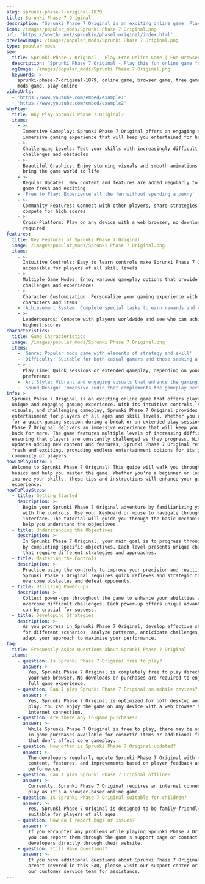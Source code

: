 ```yaml
---
slug: sprunki-phase-7-original-1879
title: Sprunki Phase 7 Original
description: "Sprunki Phase 7 Original is an exciting online game. Play for free directly in your browser!"
icon: /images/popular_mods/Sprunki Phase 7 Original.png
url: 'https://wowtbc.net/sprunkin/phase7-original/index.html'
previewImage: /images/popular_mods/Sprunki Phase 7 Original.png
type: popular mods
seo:
  title: Sprunki Phase 7 Original - Play Free Online Game | Fun Browser Games
  description: "Sprunki Phase 7 Original - Play this fun online game for free in your browser. No download required!"
  ogImage: /images/popular_mods/Sprunki Phase 7 Original.png
  keywords: >-
    sprunki-phase-7-original-1879, online game, browser game, free game, popular
    mods game, play online
videoUrls:
  - 'https://www.youtube.com/embed/example1'
  - 'https://www.youtube.com/embed/example2'
whyPlay:
  title: Why Play Sprunki Phase 7 Original?
  items:
    - >-
      Immersive Gameplay: Sprunki Phase 7 Original offers an engaging and
      immersive gaming experience that will keep you entertained for hours
    - >-
      Challenging Levels: Test your skills with increasingly difficult
      challenges and obstacles
    - >-
      Beautiful Graphics: Enjoy stunning visuals and smooth animations that
      bring the game world to life
    - >-
      Regular Updates: New content and features are added regularly to keep the
      game fresh and exciting
    - 'Free to Play: Experience all the fun without spending a penny'
    - >-
      Community Features: Connect with other players, share strategies, and
      compete for high scores
    - >-
      Cross-Platform: Play on any device with a web browser, no downloads
      required
features:
  title: Key Features of Sprunki Phase 7 Original
  image: /images/popular_mods/Sprunki Phase 7 Original.png
  items:
    - >-
      Intuitive Controls: Easy to learn controls make Sprunki Phase 7 Original
      accessible for players of all skill levels
    - >-
      Multiple Game Modes: Enjoy various gameplay options that provide different
      challenges and experiences
    - >-
      Character Customization: Personalize your gaming experience with unique
      characters and items
    - 'Achievement System: Complete special tasks to earn rewards and recognition'
    - >-
      Leaderboards: Compete with players worldwide and see who can achieve the
      highest scores
characteristics:
  title: Game Characteristics
  image: /images/popular_mods/Sprunki Phase 7 Original.png
  items:
    - 'Genre: Popular mods game with elements of strategy and skill'
    - 'Difficulty: Suitable for both casual gamers and those seeking a challenge'
    - >-
      Play Time: Quick sessions or extended gameplay, depending on your
      preference
    - 'Art Style: Vibrant and engaging visuals that enhance the gaming experience'
    - 'Sound Design: Immersive audio that complements the gameplay perfectly'
info: >-
  Sprunki Phase 7 Original is an exciting online game that offers players a
  unique and engaging gaming experience. With its intuitive controls, stunning
  visuals, and challenging gameplay, Sprunki Phase 7 Original provides hours of
  entertainment for players of all ages and skill levels. Whether you're looking
  for a quick gaming session during a break or an extended play session, Sprunki
  Phase 7 Original delivers an immersive experience that will keep you coming
  back for more. The game features multiple levels of increasing difficulty,
  ensuring that players are constantly challenged as they progress. With regular
  updates adding new content and features, Sprunki Phase 7 Original remains
  fresh and exciting, providing endless entertainment options for its growing
  community of players.
howToPlayIntro: >-
  Welcome to Sprunki Phase 7 Original! This guide will walk you through the
  basics and help you master the game. Whether you're a beginner or looking to
  improve your skills, these tips and instructions will enhance your gaming
  experience.
howToPlaySteps:
  - title: Getting Started
    description: >-
      Begin your Sprunki Phase 7 Original adventure by familiarizing yourself
      with the controls. Use your keyboard or mouse to navigate through the game
      interface. The tutorial will guide you through the basic mechanics and
      help you understand the objectives.
  - title: Understanding the Objectives
    description: >-
      In Sprunki Phase 7 Original, your main goal is to progress through levels
      by completing specific objectives. Each level presents unique challenges
      that require different strategies and approaches.
  - title: Mastering the Controls
    description: >-
      Practice using the controls to improve your precision and reaction time.
      Sprunki Phase 7 Original requires quick reflexes and strategic thinking to
      overcome obstacles and defeat opponents.
  - title: Utilizing Power-ups
    description: >-
      Collect power-ups throughout the game to enhance your abilities and
      overcome difficult challenges. Each power-up offers unique advantages that
      can be crucial for success.
  - title: Developing Strategies
    description: >-
      As you progress in Sprunki Phase 7 Original, develop effective strategies
      for different scenarios. Analyze patterns, anticipate challenges, and
      adapt your approach to maximize your performance.
faq:
  title: Frequently Asked Questions about Sprunki Phase 7 Original
  items:
    - question: Is Sprunki Phase 7 Original free to play?
      answer: >-
        Yes, Sprunki Phase 7 Original is completely free to play directly in
        your web browser. No downloads or purchases are required to enjoy the
        full game experience.
    - question: Can I play Sprunki Phase 7 Original on mobile devices?
      answer: >-
        Yes, Sprunki Phase 7 Original is optimized for both desktop and mobile
        play. You can enjoy the game on any device with a web browser and
        internet connection.
    - question: Are there any in-game purchases?
      answer: >-
        While Sprunki Phase 7 Original is free to play, there may be optional
        in-game purchases available for cosmetic items or additional features
        that don't affect core gameplay.
    - question: How often is Sprunki Phase 7 Original updated?
      answer: >-
        The developers regularly update Sprunki Phase 7 Original with new
        content, features, and improvements based on player feedback and game
        performance.
    - question: Can I play Sprunki Phase 7 Original offline?
      answer: >-
        Currently, Sprunki Phase 7 Original requires an internet connection to
        play as it's a browser-based online game.
    - question: Is Sprunki Phase 7 Original suitable for children?
      answer: >-
        Yes, Sprunki Phase 7 Original is designed to be family-friendly and
        suitable for players of all ages.
    - question: How do I report bugs or issues?
      answer: >-
        If you encounter any problems while playing Sprunki Phase 7 Original,
        you can report them through the game's support page or contact the
        developers directly through their website.
    - question: Still Have Questions?
      answer: >-
        If you have additional questions about Sprunki Phase 7 Original that
        aren't covered in this FAQ, please visit our support center or contact
        our customer service team for assistance.
---
```


